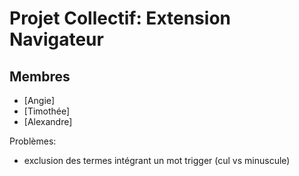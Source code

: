 # Projet Collectif: Extension Navigateur

## Membres

- [Angie]
- [Timothée]
- [Alexandre]


Problèmes:
- exclusion des termes intégrant un mot trigger (cul vs minuscule)
